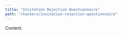 ```yaml
---
title: "Invitation Rejection Questionnaire"
path: "/hackers/invitation-rejection-questionnaire"
---
```


Content.
